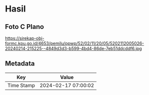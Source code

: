 # Hasil

## Foto C Plano

https://sirekap-obj-formc.kpu.go.id/4653/pemilu/ppwp/52/02/11/20/05/5202112005026-20240214-215225--4849d3d3-b599-4bd4-86de-7eb51ddcddf6.jpg


## Metadata

| Key        | Value               |
| ---------- | ------------------- |
| Time Stamp | 2024-02-17 07:00:02 |



